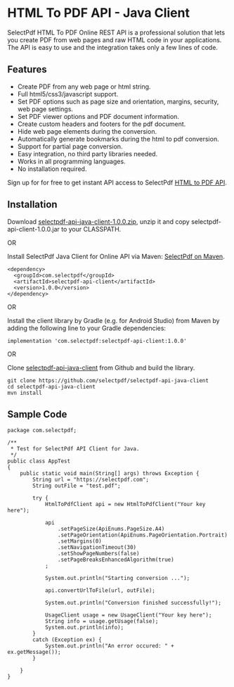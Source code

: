 # HTML To PDF API - Java Client

SelectPdf HTML To PDF Online REST API is a professional solution that lets you create PDF from web pages and raw HTML code in your applications. The API is easy to use and the integration takes only a few lines of code.

## Features

* Create PDF from any web page or html string.
* Full html5/css3/javascript support.
* Set PDF options such as page size and orientation, margins, security, web page settings.
* Set PDF viewer options and PDF document information.
* Create custom headers and footers for the pdf document.
* Hide web page elements during the conversion.
* Automatically generate bookmarks during the html to pdf conversion.
* Support for partial page conversion.
* Easy integration, no third party libraries needed.
* Works in all programming languages.
* No installation required.

Sign up for for free to get instant API access to SelectPdf [HTML to PDF API](https://selectpdf.com/html-to-pdf-api/).

## Installation

Download [selectpdf-api-java-client-1.0.0.zip](https://github.com/selectpdf/selectpdf-api-java-client/releases/download/1.0.0/selectpdf-api-java-client-1.0.0.zip), unzip it and copy selectpdf-api-client-1.0.0.jar to your CLASSPATH.

OR

Install SelectPdf Java Client for Online API via Maven: [SelectPdf on Maven](https://search.maven.org/artifact/com.selectpdf/selectpdf-api-client/1.0.0/jar).

```
<dependency>
  <groupId>com.selectpdf</groupId>
  <artifactId>selectpdf-api-client</artifactId>
  <version>1.0.0</version>
</dependency>
```

OR

Install the client library by Gradle (e.g. for Android Studio) from Maven by adding the following line to your Gradle dependencies:

```
implementation 'com.selectpdf:selectpdf-api-client:1.0.0'
```

OR

Clone [selectpdf-api-java-client](https://github.com/selectpdf/selectpdf-api-java-client) from Github and build the library.

```
git clone https://github.com/selectpdf/selectpdf-api-java-client
cd selectpdf-api-java-client
mvn install
```

## Sample Code

```
package com.selectpdf;

/**
 * Test for SelectPdf API Client for Java.
 */
public class AppTest 
{
    public static void main(String[] args) throws Exception {
        String url = "https://selectpdf.com";
        String outFile = "test.pdf";

        try {
            HtmlToPdfClient api = new HtmlToPdfClient("Your key here");

            api
                .setPageSize(ApiEnums.PageSize.A4)
                .setPageOrientation(ApiEnums.PageOrientation.Portrait)
                .setMargins(0)
                .setNavigationTimeout(30)
                .setShowPageNumbers(false)
                .setPageBreaksEnhancedAlgorithm(true)
            ;

            System.out.println("Starting conversion ...");

            api.convertUrlToFile(url, outFile);

            System.out.println("Conversion finished successfully!");

            UsageClient usage = new UsageClient("Your key here");
            String info = usage.getUsage(false);
            System.out.println(info);
        }
        catch (Exception ex) {
            System.out.println("An error occured: " + ex.getMessage());
        }
        
    }
}
```
